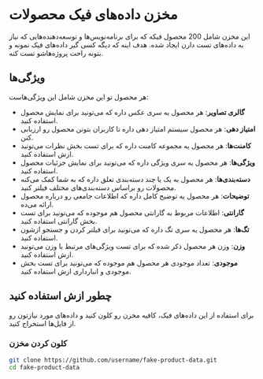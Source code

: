 # مخزن داده‌های فیک محصولات

این مخزن شامل 200 محصول فیکه که برای برنامه‌نویس‌ها و توسعه‌دهنده‌هایی که نیاز به داده‌های تست دارن ایجاد شده. هدف اینه که دیگه کسی گیر داده‌های فیک نمونه و بتونه راحت پروژه‌هاشو تست کنه.

## ویژگی‌ها

هر محصول تو این مخزن شامل این ویژگی‌هاست:
- **گالری تصاویر**: هر محصول یه سری عکس داره که می‌تونید برای نمایش محصول استفاده کنید.
- **امتیاز دهی**: هر محصول سیستم امتیاز دهی داره تا کاربران بتونن محصول رو ارزیابی کنن.
- **کامنت‌ها**: هر محصول یه مجموعه کامنت داره که برای تست بخش نظرات می‌تونید ازش استفاده کنید.
- **ویژگی‌ها**: هر محصول یه سری ویژگی داره که می‌تونید برای نمایش جزئیات محصول استفاده کنید.
- **دسته‌بندی‌ها**: هر محصول به یک یا چند دسته‌بندی تعلق داره که به شما کمک می‌کنه محصولات رو براساس دسته‌بندی‌های مختلف فیلتر کنید.
- **توضیحات**: هر محصول یه توضیح کامل داره که اطلاعات جامعی رو درباره محصول ارائه می‌ده.
- **گارانتی**: اطلاعات مربوط به گارانتی محصول هم موجوده که می‌تونید برای تست بخش گارانتی استفاده کنید.
- **تگ‌ها**: هر محصول یه سری تگ داره که می‌تونید برای فیلتر کردن و جستجو ازشون استفاده کنید.
- **وزن**: وزن هر محصول ذکر شده که برای تست ویژگی‌های مرتبط با وزن می‌تونید ازش استفاده کنید.
- **موجودی**: تعداد موجودی هر محصول هم موجوده که می‌تونید برای تست بخش موجودی و انبارداری ازش استفاده کنید.

## چطور ازش استفاده کنید

برای استفاده از این داده‌های فیک، کافیه مخزن رو کلون کنید و داده‌های مورد نیازتون رو از فایل‌ها استخراج کنید.

### کلون کردن مخزن

```bash
git clone https://github.com/username/fake-product-data.git
cd fake-product-data
